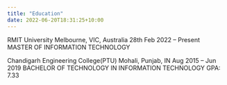 ```yaml
---
title: "Education"
date: 2022-06-20T18:31:25+10:00
---
```


RMIT University
Melbourne, VIC, Australia
28th Feb 2022 – Present
MASTER OF INFORMATION TECHNOLOGY

Chandigarh Engineering College(PTU)
Mohali, Punjab, IN
Aug 2015 – Jun 2019
BACHELOR OF TECHNOLOGY IN INFORMATION TECHNOLOGY
GPA: 7.33